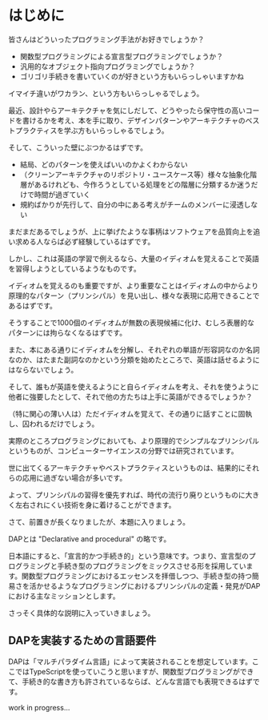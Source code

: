 # はじめに

皆さんはどういったプログラミング手法がお好きでしょうか？

- 関数型プログラミングによる宣言型プログラミングでしょうか？
- 汎用的なオブジェクト指向プログラミングでしょうか？
- ゴリゴリ手続きを書いていくのが好きという方もいらっしゃいますかね

イマイチ違いがワカラン、という方もいらっしゃるでしょう。

最近、設計やらアーキテクチャを気にしだして、どうやったら保守性の高いコードを書けるかを考え、本を手に取り、デザインパターンやアーキテクチャのベストプラクティスを学ぶ方もいらっしゃるでしょう。

そして、こういった壁にぶつかるはずです。

- 結局、どのパターンを使えばいいのかよくわからない
- （クリーンアーキテクチャのリポジトリ・ユースケース等）様々な抽象化階層があるけれども、今作ろうとしている処理をどの階層に分類するか迷うだけで時間が過ぎていく
- 規約ばかりが先行して、自分の中にある考えがチームのメンバーに浸透しない

まだまだあるでしょうが、上に挙げたような事柄はソフトウェアを品質向上を追い求める人ならば必ず経験しているはずです。

しかし、これは英語の学習で例えるなら、大量のイディオムを覚えることで英語を習得しようとしているようなものです。

イディオムを覚えるのも重要ですが、より重要なことはイディオムの中からより原理的なパターン（プリンシパル）を見い出し、様々な表現に応用できることであるはずです。

そうすることで1000個のイディオムが無数の表現候補に化け、むしろ表層的なパターンには拘らなくなるはずです。

また、本にある通りにイディオムを分解し、それぞれの単語が形容詞なのか名詞なのか、はたまた副詞なのかという分類を始めたところで、英語は話せるようにはならないでしょう。

そして、誰もが英語を使えるようにと自らイディオムを考え、それを使うように他者に強要したとして、それで他の方たちは上手に英語ができるでしょうか？

（特に関心の薄い人は）ただイディオムを覚えて、その通りに話すことに固執し、囚われるだけでしょう。

実際のところプログラミングにおいても、より原理的でシンプルなプリンシパルというものが、コンピューターサイエンスの分野では研究されています。

世に出てくるアーキテクチャやベストプラクティスというものは、結果的にそれらの応用に過ぎない場合が多いです。

よって、プリンシパルの習得を優先すれば、時代の流行り廃りというものに大きく左右されにくい技術を身に着けることができます。

さて、前置きが長くなりましたが、本題に入りましょう。

DAPとは "Declarative and procedural" の略です。

日本語にすると、「宣言的かつ手続き的」という意味です。つまり、宣言型のプログラミングと手続き型のプログラミングをミックスさせる形を採用しています。関数型プログラミングにおけるエッセンスを拝借しつつ、手続き型の持つ簡易さを活かせるようなプログラミングにおけるプリンシパルの定義・発見がDAPにおける主なミッションとします。

さっそく具体的な説明に入っていきましょう。

## DAPを実装するための言語要件

DAPは「マルチパラダイム言語」によって実装されることを想定しています。ここではTypeScriptを使っていこうと思いますが、関数型プログラミングができて、手続き的な書き方も許されているならば、どんな言語でも表現できるはずです。

work in progress...
